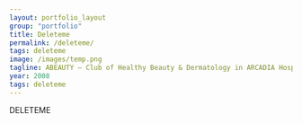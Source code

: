 ```yaml
---
layout: portfolio_layout
group: "portfolio"
title: Deleteme
permalink: /deleteme/
tags: deleteme
image: /images/temp.png
tagline: ABEAUTY – Club of Healthy Beauty & Dermatology in ARCADIA Hospitals, Iași 2008
year: 2008
tags: deleteme
---
```


DELETEME
